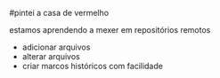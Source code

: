 #pintei a casa de vermelho

estamos aprendendo a mexer em repositórios remotos

- adicionar arquivos
- alterar arquivos
- criar marcos históricos com facilidade
